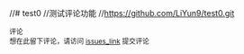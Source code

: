 //# test0
//测试评论功能
//https://github.com/LiYun9/test0.git

<!DOCTYPE html>
<html lang="en">
<head>
    <meta charset="UTF-8">
    <meta name="viewport" content="width=device-width, initial-scale=1.0">
    <meta http-equiv="X-UA-Compatible" content="ie=edge">
    <title>Document</title>
</head>
<body>
    
<style>
.gc-comments {font-size: 12px;}
</style>
<script src="https://unpkg.com/github-comments@0.4.0/gc.js"></script>
<div class="gc-comments" data-repos="wjf444128852/Button-Hover-Effects" data-issues="1" >
    <div class="gc-comments-title">
        评论
    </div>
    <div class="gc-comments-info">
        想在此留下评论，请访问 <a href="issues_link">issues_link</a> 提交评论
    </div>
</div>

</body>
</html>
